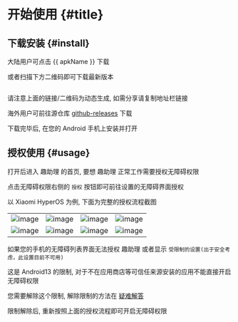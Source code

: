 # 开始使用 {#title}

<script setup>
import { apkUrl, apkName, apkImgUrl } from '/.vitepress/utils/apk';
</script>

## 下载安装 {#install}

<ClientOnly>
大陆用户可点击 <a rel="noopener noreferrer" :href="apkUrl">{{ apkName }}</a> 下载
</ClientOnly>

或者扫描下方二维码即可下载最新版本

<ClientOnly>
<img :src="apkImgUrl" data-zoomable alt="" />
</ClientOnly>

请注意上面的链接/二维码为动态生成, 如需分享请复制地址栏链接

海外用户可前往源仓库 [github-releases](https://github.com/miaoqidong/趣助理/releases/latest) 下载

下载完毕后, 在您的 Android 手机上安装并打开

## 授权使用 {#usage}

打开后进入 趣助理 的首页, 要想 趣助理 正常工作需要授权无障碍权限

点击无障碍权限右侧的 `授权` 按钮即可前往设置的无障碍界面授权

以 Xiaomi HyperOS 为例, 下面为完整的授权流程截图

|                                                                                           |                                                                                           |                                                                                           |                                                                                           |
| ----------------------------------------------------------------------------------------- | ----------------------------------------------------------------------------------------- | ----------------------------------------------------------------------------------------- | ----------------------------------------------------------------------------------------- |
| ![image](https://a.趣助理.li/0001.png) | ![image](https://a.趣助理.li/0002.png) | ![image](https://a.趣助理.li/0003.png) | ![image](https://a.趣助理.li/0004.png) |
| ![image](https://a.趣助理.li/0005.png) | ![image](https://a.趣助理.li/0006.png) | ![image](https://a.趣助理.li/0007.png) | ![image](https://a.趣助理.li/0008.png) |

如果您的手机的无障碍列表界面无法授权 趣助理 或者显示 `受限制的设置(出于安全考虑，此设置目前不可用)`

这是 Android13 的限制, 对于不在应用商店等可信任来源安装的应用不能直接开启无障碍权限

您需要解除这个限制, 解除限制的方法在 [疑难解答](/faq/)

限制解除后, 重新按照上面的授权流程即可开启无障碍权限

